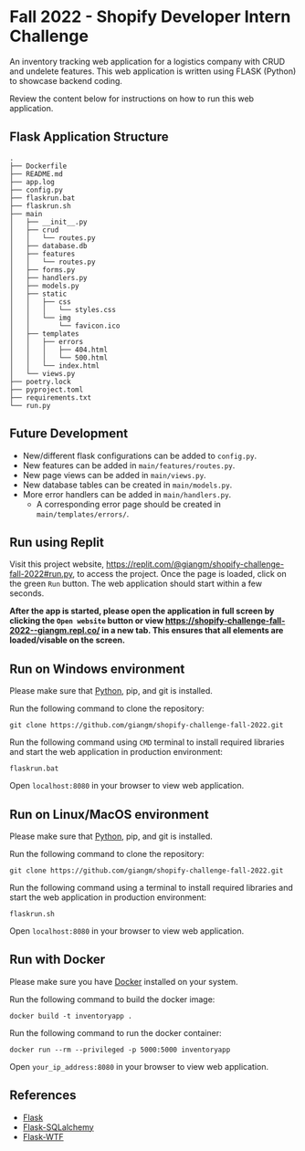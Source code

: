 # Fall 2022 - Shopify Developer Intern Challenge

An inventory tracking web application for a logistics company with CRUD and undelete features. This web application is written using FLASK (Python) to showcase backend coding.

Review the content below for instructions on how to run this web application.

## Flask Application Structure

```
.
├── Dockerfile
├── README.md
├── app.log
├── config.py
├── flaskrun.bat
├── flaskrun.sh
├── main
│   ├── __init__.py
│   ├── crud
│   │   └── routes.py
│   ├── database.db
│   ├── features
│   │   └── routes.py
│   ├── forms.py
│   ├── handlers.py
│   ├── models.py
│   ├── static
│   │   ├── css
│   │   │   └── styles.css
│   │   └── img
│   │       └── favicon.ico
│   ├── templates
│   │   ├── errors
│   │   │   ├── 404.html
│   │   │   └── 500.html
│   │   └── index.html
│   └── views.py
├── poetry.lock
├── pyproject.toml
├── requirements.txt
└── run.py
```

## Future Development
- New/different flask configurations can be added to `config.py`.
- New features can be added in `main/features/routes.py`.
- New page views can be added in `main/views.py`.
- New database tables can be created in `main/models.py`.
- More error handlers can be added in `main/handlers.py`.
  - A corresponding error page should be created in `main/templates/errors/`.

## Run using Replit

Visit this project website, https://replit.com/@giangm/shopify-challenge-fall-2022#run.py, to access the project. Once the page is loaded, click on the green `Run` button. The web application should start within a few seconds.

**After the app is started, please open the application in full screen by clicking the `Open website` button or view https://shopify-challenge-fall-2022--giangm.repl.co/ in a new tab. This ensures that all elements are loaded/visable on the screen.**


## Run on Windows environment
Please make sure that [Python](https://www.python.org/downloads/), pip, and git is installed.

Run the following command to clone the repository:
```
git clone https://github.com/giangm/shopify-challenge-fall-2022.git
```

Run the following command using `CMD` terminal to install required libraries and start the web application in production environment:
```
flaskrun.bat
```

Open `localhost:8080` in your browser to view web application.


## Run on Linux/MacOS environment
Please make sure that [Python](https://www.python.org/downloads/), pip, and git is installed.

Run the following command to clone the repository:
```
git clone https://github.com/giangm/shopify-challenge-fall-2022.git
```

Run the following command using a terminal to install required libraries and start the web application in production environment:
```
flaskrun.sh
```

Open `localhost:8080` in your browser to view web application.


## Run with Docker
Please make sure you have [Docker](https://docs.docker.com/get-docker/) installed on your system.

Run the following command to build the docker image:
```
docker build -t inventoryapp .
```
Run the following command to run the docker container:
```
docker run --rm --privileged -p 5000:5000 inventoryapp
```

Open `your_ip_address:8080` in your browser to view web application.


## References

- [Flask](https://flask.palletsprojects.com/en/2.0.x/)
- [Flask-SQLalchemy](https://flask-sqlalchemy.palletsprojects.com/en/2.x/)
- [Flask-WTF](https://flask-wtf.readthedocs.io/en/1.0.x/)
